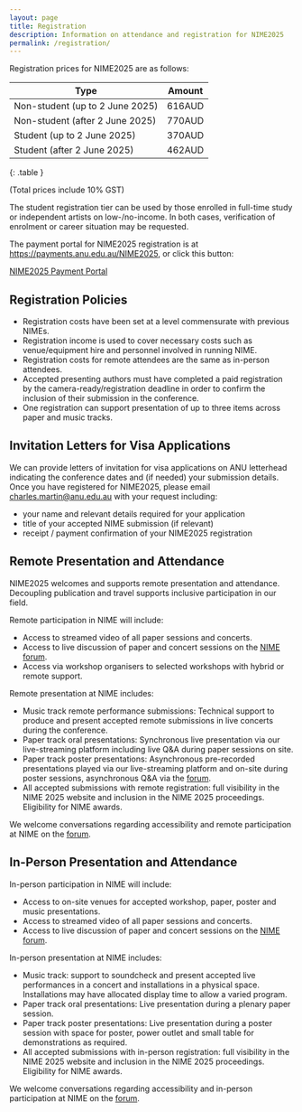 ```yaml
---
layout: page  
title: Registration
description: Information on attendance and registration for NIME2025
permalink: /registration/
---
```


Registration prices for NIME2025 are as follows:

| **Type**                        | **Amount** |
|---------------------------------|------------|
| Non-student (up to 2 June 2025) | 616AUD     |
| Non-student (after 2 June 2025) | 770AUD     |
| Student (up to 2 June 2025)     | 370AUD     |
| Student (after 2 June 2025)     | 462AUD     |
{: .table }

(Total prices include 10% GST)

The student registration tier can be used by those enrolled in full-time study or independent artists on low-/no-income. In both cases, verification of enrolment or career situation may be requested.

The payment portal for NIME2025 registration is at <https://payments.anu.edu.au/NIME2025>, or click this button:

<div class="d-flex justify-content-center">
  <a href="https://payments.anu.edu.au/NIME2025" class="btn btn-outline-primary" role="button">NIME2025 Payment Portal</a>
</div>

## Registration Policies

- Registration costs have been set at a level commensurate with previous NIMEs.
- Registration income is used to cover necessary costs such as venue/equipment hire and personnel involved in running NIME.
- Registration costs for remote attendees are the same as in-person attendees.
- Accepted presenting authors must have completed a paid registration by the camera-ready/registration deadline in order to confirm the inclusion of their submission in the conference.
- One registration can support presentation of up to three items across paper and music tracks.

## Invitation Letters for Visa Applications

We can provide letters of invitation for visa applications on ANU letterhead indicating the conference dates and (if needed) your submission details. Once you have registered for NIME2025, please email <charles.martin@anu.edu.au> with your request including:

- your name and relevant details required for your application
- title of your accepted NIME submission (if relevant)
- receipt / payment confirmation of your NIME2025 registration

## Remote Presentation and Attendance

NIME2025 welcomes and supports remote presentation and attendance. Decoupling publication and travel supports inclusive participation in our field.

Remote participation in NIME will include:

- Access to streamed video of all paper sessions and concerts.
- Access to live discussion of paper and concert sessions on the [NIME forum](https://forum.nime.org).
- Access via workshop organisers to selected workshops with hybrid or remote support.

Remote presentation at NIME includes:

- Music track remote performance submissions: Technical support to produce and present accepted remote submissions in live concerts during the conference.
- Paper track oral presentations: Synchronous live presentation via our live-streaming platform including live Q&A during paper sessions on site.
- Paper track poster presentations: Asynchronous pre-recorded presentations played via our live-streaming platform and on-site during poster sessions, asynchronous Q&A via the [forum](https://forum.nime.org).
- All accepted submissions with remote registration: full visibility in the NIME 2025 website and inclusion in the NIME 2025 proceedings. Eligibility for NIME awards. 

We welcome conversations regarding accessibility and remote participation at NIME on the [forum](https://forum.nime.org).

## In-Person Presentation and Attendance

In-person participation in NIME will include:

- Access to on-site venues for accepted workshop, paper, poster and music presentations.
- Access to streamed video of all paper sessions and concerts.
- Access to live discussion of paper and concert sessions on the [NIME forum](https://forum.nime.org).

In-person presentation at NIME includes:

- Music track: support to soundcheck and present accepted live performances in a concert and installations in a physical space. Installations may have allocated display time to allow a varied program.
- Paper track oral presentations: Live presentation during a plenary paper session.
- Paper track poster presentations: Live presentation during a poster session with space for poster, power outlet and small table for demonstrations as required.
- All accepted submissions with in-person registration: full visibility in the NIME 2025 website and inclusion in the NIME 2025 proceedings. Eligibility for NIME awards.

We welcome conversations regarding accessibility and in-person participation at NIME on the [forum](https://forum.nime.org).

